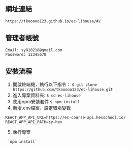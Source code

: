 ## 網址連結
```
https://tkooooo123.github.io/ec-lihouse/#/
```
## 管理者帳號
```
Email: sy810218@gmail.com
Password: 12345678
```
## 安裝流程
1. 開啟終端機，執行以下指令：
 `$ git clone https://github.com/tkooooo123/ec-lihouse.git`
2. 進入專案資料夾:
 `$ cd ec-lihouse`
3. 使用npm安裝套件
 `$ npm install`
4. 新增.env檔案，設定環境變數
```
REACT_APP_API_URL=https://ec-course-api.hexschool.io/
REACT_APP_API_PATH=sy-hex
```
5. 執行專案
```
 `npm install`
```

